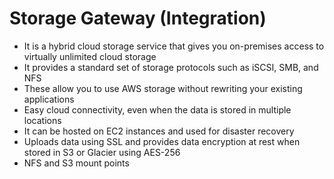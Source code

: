 
# Storage Gateway (Integration)
- It is a hybrid cloud storage service that gives you on-premises access to virtually unlimited cloud storage
- It provides a standard set of storage protocols such as iSCSI, SMB, and NFS
- These allow you to use AWS storage without rewriting your existing applications
- Easy cloud connectivity, even when the data is stored in multiple locations
- It can be hosted on EC2 instances and used for disaster recovery
- Uploads data using SSL and provides data encryption at rest when stored in S3 or Glacier using AES-256
- NFS and S3 mount points